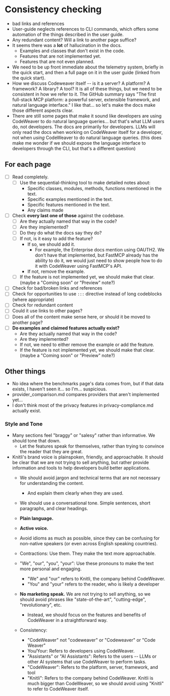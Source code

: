 <!--
SPDX-FileCopyrightText: 2025 Knitli Inc.
SPDX-FileContributor: Adam Poulemanos <adam@knit.li>

SPDX-License-Identifier: MIT OR Apache-2.0
-->

# Consistency checking

- bad links and references
- User-guide neglects references to CLI commands, which offers some automation of the things described in the user guide.
- Any redundant content? Will a link to another page suffice?
- It seems there was a **lot** of hallucination in the docs.
  - Examples and classes that don't exist in the code.
  - Features that are not implemented yet.
  - Features that are not even planned.
- We need to be up front immediate about the telemetry system, briefly in the quick start, and then a full page on it in the user guide (linked from the quick start).
- How we discuss Codeweaver itself -- is it a server? A platform? A framework? A library? A tool? It is all of these things, but we need to be consistent in how we refer to it. The GitHub summary says "The first full-stack MCP platform: a powerful server, extensible framework, and natural language interface." I like that... so let's make the docs make those different aspects clear.
- There are still some pages that make it sound like developers are using CodeWeaver to do natural language queries... but that's what LLM users do, not developers. The docs are primarily for developers. LLMs will only read the docs when working on CodeWeaver itself for a developer, not when *using* CodeWeaver to do natural language queries. (this does make me wonder if we should expose the language interface to developers through the CLI, but that's a different question)


## For each page

- [ ] Read completely.
  - [ ] Use the sequential-thinking tool to make detailed notes about:
    - Specific classes, modules, methods, functions mentioned in the text.
    - Specific examples mentioned in the text.
    - Specific features mentioned in the text.
    - Any claims made
- [ ] Check **every last one of those** against the codebase.
  - [ ] Are they actually named that way in the code?
  - [ ] Are they implemented?
  - [ ] Do they do what the docs say they do?
  - [ ] If not, is it easy to add the feature?
    - If so, we should add it.
      - For example, the Enterprise docs mention using OAUTH2. We don't have that implemented, but FastMCP already has the ability to do it, we would just need to show people how to do it with CodeWeaver using FastMCP's API.
    - If not, remove the example.
  - [ ] If the feature is not implemented yet, we should make that clear. (maybe a "Coming soon" or "Preview" note?)

- [ ] Check for bad/broken links and references
- [ ] Check for opportunities to use `:::` directive instead of long codeblocks (where appropriate)
- [ ] Check for redundant content
- [ ] Could it use links to other pages?
- [ ] Does all of the content make sense here, or should it be moved to another page?
- [ ] **Do examples and claimed features actually exist?**
  - Are they actually named that way in the code?
  - Are they implemented?
  - If not, we need to either remove the example or add the feature.
  - If the feature is not implemented yet, we should make that clear. (maybe a "Coming soon"  or "Preview" note?)


## Other things

- No idea where the benchmarks page's data comes from, but if that data exists, I haven't seen it... so I'm... suspicious.
- provider_comparison.md compares providers that aren't implemented yet...
- I don't think most of the privacy features in privacy-compliance.md actually exist.

### Style and Tone

- Many sections feel "braggy" or "salesy" rather than informative. We should tone that down.
  - Let the features speak for themselves, rather than trying to convince the reader that they are great.
- Knitli's brand voice is plainspoken, friendly, and approachable. It should be clear that we are not trying to sell anything, but rather provide information and tools to help developers build better applications.
  - We should avoid jargon and technical terms that are not necessary for understanding the content.
    - And explain them clearly when they are used.
  - We should use a conversational tone. Simple sentences, short paragraphs, and clear headings.
  - **Plain language.**
  - **Active voice.**
  - Avoid idioms as much as possible, since they can be confusing for non-native speakers (or even across English speaking countries).
  - Contractions: Use them. They make the text more approachable.
  - "We", "our", "you", "your": Use these pronouns to make the text more personal and engaging.
    - "We" and "our" refers to Knitli, the company behind CodeWeaver.
    - "You" and "your" refers to the reader, who is likely a developer
  - **No marketing speak.** We are not trying to sell anything, so we should avoid phrases like "state-of-the-art", "cutting-edge", "revolutionary", etc.
    - Instead, we should focus on the features and benefits of CodeWeaver in a straightforward way.

  - Consistency:
    - "CodeWeaver" not "codeweaver" or "Codeweaver" or "Code Weaver"
    - You/Your: Refers to developers using CodeWeaver.
    - "Assistants" or "AI Assistants": Refers to the users -- LLMs or other AI systems that use CodeWeaver to perform tasks.
    - "CodeWeaver": Refers to the platform, server, framework, and tool
    - "Knitli": Refers to the company behind CodeWeaver. Knitli is much bigger than CodeWeaver, so we should avoid using "Knitli" to refer to CodeWeaver itself.
